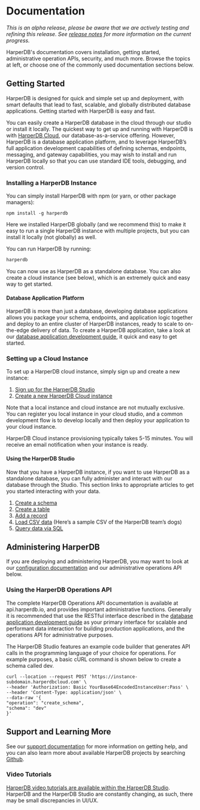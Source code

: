 # Documentation

*This is an alpha release, please be aware that we are actively testing and refining this release. See [release notes](./release-notes/4.tucker/4.2.0.md) for more information on the current progress.*

HarperDB's documentation covers installation, getting started, administrative operation APIs, security, and much more. Browse the topics at left, or choose one of the commonly used documentation sections below.

## Getting Started

HarperDB is designed for quick and simple set up and deployment, with smart defaults that lead to fast, scalable, and globally distributed database applications. Getting started with HarperDB is easy and fast.

You can easily create a HarperDB database in the cloud through our studio or install it locally. The quickest way to get up and running with HarperDB is with [HarperDB Cloud](./harperdb-cloud/README.md), our database-as-a-service offering. However, HarperDB is a database application platform, and to leverage HarperDB’s full application development capabilities of defining schemas, endpoints, messaging, and gateway capabilities, you may wish to install and run HarperDB locally so that you can use standard IDE tools, debugging, and version control.

### Installing a HarperDB Instance

You can simply install HarperDB with npm (or yarn, or other package managers):
```shell
npm install -g harperdb
```
Here we installed HarperDB globally (and we recommend this) to make it easy to run a single HarperDB instance with multiple projects, but you can install it locally (not globally) as well.

You can run HarperDB by running:
```javascript
harperdb
```

You can now use as HarperDB as a standalone database. You can also create a cloud instance (see below), which is an extremely quick and easy way to get started.

#### Database Application Platform

HarperDB is more than just a database, developing database applications allows you package your schema, endpoints, and application logic together and deploy to an entire cluster of HarperDB instances, ready to scale to on-the-edge delivery of data. To create a HarperDB application, take a look at our [database application development guide](./applications/README.md), it quick and easy to get started.

### Setting up a Cloud Instance
To set up a HarperDB cloud instance, simply sign up and create a new instance:
1. [Sign up for the HarperDB Studio](https://studio.harperdb.io/sign-up)
2. [Create a new HarperDB Cloud instance](./harperdb-studio/instances.md#Create-a-New-Instance)

Note that a local instance and cloud instance are not mutually exclusive. You can register you local instance in your cloud studio, and a common development flow is to develop locally and then deploy your application to your cloud instance.

HarperDB Cloud instance provisioning typically takes 5-15 minutes. You will receive an email notification when your instance is ready.

#### Using the HarperDB Studio

Now that you have a HarperDB instance, if you want to use HarperDB as a standalone database, you can fully administer and interact with our database through the Studio. This section links to appropriate articles to get you started interacting with your data.

1. [Create a schema](./harperdb-studio/manage-schemas-browse-data.md#Create-a-Schema)
2. [Create a table](./harperdb-studio/manage-schemas-browse-data.md#create-a-table)
3. [Add a record](./harperdb-studio/manage-schemas-browse-data.md#add-a-record)
4. [Load CSV data](./harperdb-studio/manage-schemas-browse-data.md#load-csv-data) (Here’s a sample CSV of the HarperDB team’s dogs)
5. [Query data via SQL](./harperdb-studio/query-instance-data.md)

## Administering HarperDB

If you are deploying and administering HarperDB, you may want to look at our [configuration documentation](./configuration.md) and our administrative operations API below.

### Using the HarperDB Operations API

The complete HarperDB Operations API documentation is available at api.harperdb.io, and provides important administrative functions. Generally it is recommended that use the RESTful interface described in the [database application development guide](./applications/README.md) as your primary interface for scalable and performant data interaction for building production applications, and the operations API for administrative purposes.

The HarperDB Studio features an example code builder that generates API calls in the programming language of your choice for operations. For example purposes, a basic cURL command is shown below to create a schema called dev.

```
curl --location --request POST 'https://instance-subdomain.harperdbcloud.com' \
--header 'Authorization: Basic YourBase64EncodedInstanceUser:Pass' \
--header 'Content-Type: application/json' \
--data-raw '{
"operation": "create_schema",
"schema": "dev"
}'
```

## Support and Learning More
See our [support documentation](./support.md) for more information on getting help, and you can also learn more about available HarperDB projects by searching [Github](https://github.com/search?q=harperdb).

### Video Tutorials

[HarperDB video tutorials are available within the HarperDB Studio](./harperdb-studio/resources.md#video-tutorials). HarperDB and the HarperDB Studio are constantly changing, as such, there may be small discrepancies in UI/UX.

